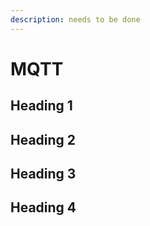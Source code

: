 ```yaml
---
description: needs to be done
---
```


# MQTT

## Heading 1

## Heading 2

## Heading 3

## Heading 4
